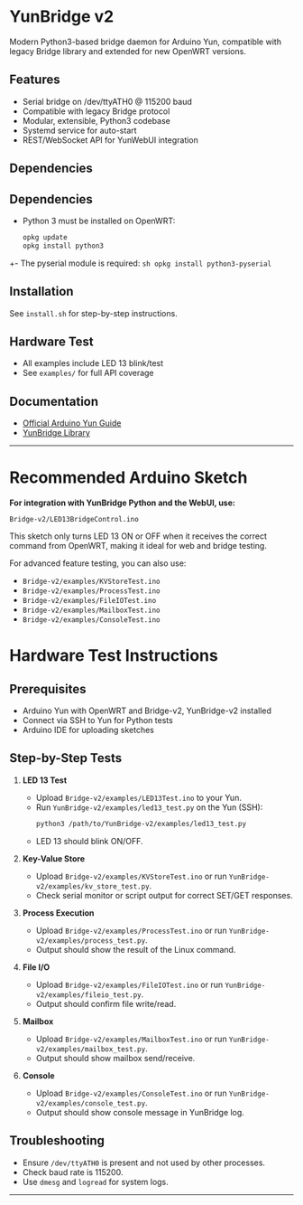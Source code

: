 # YunBridge v2

Modern Python3-based bridge daemon for Arduino Yun, compatible with legacy Bridge library and extended for new OpenWRT versions.

## Features
- Serial bridge on /dev/ttyATH0 @ 115200 baud
- Compatible with legacy Bridge protocol
- Modular, extensible, Python3 codebase
- Systemd service for auto-start
- REST/WebSocket API for YunWebUI integration


## Dependencies
## Dependencies
- Python 3 must be installed on OpenWRT:
	```sh
	opkg update
	opkg install python3
	```
+- The pyserial module is required:
	```sh
	opkg install python3-pyserial
	```

## Installation
See `install.sh` for step-by-step instructions.

## Hardware Test
- All examples include LED 13 blink/test
- See `examples/` for full API coverage

## Documentation
- [Official Arduino Yun Guide](https://docs.arduino.cc/retired/getting-started-guides/ArduinoYun/)
- [YunBridge Library](https://docs.arduino.cc/retired/archived-libraries/YunBridgeLibrary/)

---



# Recommended Arduino Sketch

**For integration with YunBridge Python and the WebUI, use:**

`Bridge-v2/LED13BridgeControl.ino`

This sketch only turns LED 13 ON or OFF when it receives the correct command from OpenWRT, making it ideal for web and bridge testing.

For advanced feature testing, you can also use:
- `Bridge-v2/examples/KVStoreTest.ino`
- `Bridge-v2/examples/ProcessTest.ino`
- `Bridge-v2/examples/FileIOTest.ino`
- `Bridge-v2/examples/MailboxTest.ino`
- `Bridge-v2/examples/ConsoleTest.ino`

# Hardware Test Instructions

## Prerequisites
- Arduino Yun with OpenWRT and Bridge-v2, YunBridge-v2 installed
- Connect via SSH to Yun for Python tests
- Arduino IDE for uploading sketches

## Step-by-Step Tests
1. **LED 13 Test**
	- Upload `Bridge-v2/examples/LED13Test.ino` to your Yun.
	- Run `YunBridge-v2/examples/led13_test.py` on the Yun (SSH):
	  ```bash
	  python3 /path/to/YunBridge-v2/examples/led13_test.py
	  ```
	- LED 13 should blink ON/OFF.

2. **Key-Value Store**
	- Upload `Bridge-v2/examples/KVStoreTest.ino` or run `YunBridge-v2/examples/kv_store_test.py`.
	- Check serial monitor or script output for correct SET/GET responses.

3. **Process Execution**
	- Upload `Bridge-v2/examples/ProcessTest.ino` or run `YunBridge-v2/examples/process_test.py`.
	- Output should show the result of the Linux command.

4. **File I/O**
	- Upload `Bridge-v2/examples/FileIOTest.ino` or run `YunBridge-v2/examples/fileio_test.py`.
	- Output should confirm file write/read.

5. **Mailbox**
	- Upload `Bridge-v2/examples/MailboxTest.ino` or run `YunBridge-v2/examples/mailbox_test.py`.
	- Output should show mailbox send/receive.

6. **Console**
	- Upload `Bridge-v2/examples/ConsoleTest.ino` or run `YunBridge-v2/examples/console_test.py`.
	- Output should show console message in YunBridge log.

## Troubleshooting
- Ensure `/dev/ttyATH0` is present and not used by other processes.
- Check baud rate is 115200.
- Use `dmesg` and `logread` for system logs.

---
